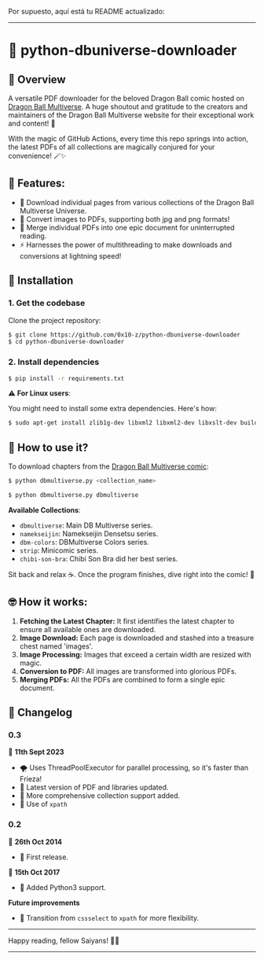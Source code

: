 Por supuesto, aquí está tu README actualizado:

---

# 🐉 python-dbuniverse-downloader

## 🌟 Overview

A versatile PDF downloader for the beloved Dragon Ball comic hosted on [Dragon Ball Multiverse](http://dragonball-multiverse.com). A huge shoutout and gratitude to the creators and maintainers of the Dragon Ball Multiverse website for their exceptional work and content! 💖

With the magic of GitHub Actions, every time this repo springs into action, the latest PDFs of all collections are magically conjured for your convenience! 🪄✨

## 🌈 Features:

- 📸 Download individual pages from various collections of the Dragon Ball Multiverse Universe.
- 🎨 Convert images to PDFs, supporting both jpg and png formats!
- 📘 Merge individual PDFs into one epic document for uninterrupted reading.
- ⚡ Harnesses the power of multithreading to make downloads and conversions at lightning speed!

## 🚀 Installation

### 1. Get the codebase

Clone the project repository:

```bash
$ git clone https://github.com/0x10-z/python-dbuniverse-downloader
$ cd python-dbuniverse-downloader
```

### 2. Install dependencies

```bash
$ pip install -r requirements.txt
```

⚠️ **For Linux users**:

You might need to install some extra dependencies. Here's how:

```bash
$ sudo apt-get install zlib1g-dev libxml2 libxml2-dev libxslt-dev build-essential python-dev
```

## 📘 How to use it?

To download chapters from the [Dragon Ball Multiverse comic](http://www.dragonball-multiverse.com/es/chapters.html):

```bash
$ python dbmultiverse.py <collection_name>
```

```bash
$ python dbmultiverse.py dbmultiverse
```

**Available Collections**:

- `dbmultiverse`: Main DB Multiverse series.
- `namekseijin`: Namekseijin Densetsu series.
- `dbm-colors`: DBMultiverse Colors series.
- `strip`: Minicomic series.
- `chibi-son-bra`: Chibi Son Bra did her best series.

Sit back and relax ☕️. Once the program finishes, dive right into the comic! 📖

## 🤓 How it works:

1. **Fetching the Latest Chapter:** It first identifies the latest chapter to ensure all available ones are downloaded.
2. **Image Download:** Each page is downloaded and stashed into a treasure chest named 'images'.
3. **Image Processing:** Images that exceed a certain width are resized with magic.
4. **Conversion to PDF:** All images are transformed into glorious PDFs.
5. **Merging PDFs:** All the PDFs are combined to form a single epic document.

## 📜 Changelog

### 0.3

📅 **11th Sept 2023**

- 🌪️ Uses ThreadPoolExecutor for parallel processing, so it's faster than Frieza!
- 🌟 Latest version of PDF and libraries updated.
- 🎨 More comprehensive collection support added.
- 📌 Use of `xpath`

### 0.2

📅 **26th Oct 2014**

- 🎉 First release.

📅 **15th Oct 2017**

- 🐍 Added Python3 support.

**Future improvements**

- 📌 Transition from `cssselect` to `xpath` for more flexibility.

---

Happy reading, fellow Saiyans! 🚀🌌

---
